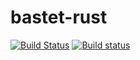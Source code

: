 # bastet-rust
[![Build Status](https://travis-ci.org/bastet/bastet-rust.svg?branch=feature%2Frustful)](https://travis-ci.org/bastet/bastet-rust)
[![Build status](https://ci.appveyor.com/api/projects/status/4iagby2l545di82q?svg=true)](https://ci.appveyor.com/project/datkinson/bastet-rust)

